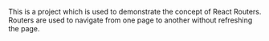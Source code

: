 This is a project which is used to demonstrate the concept of React Routers.
Routers are used to navigate from one page to another without refreshing the page.
